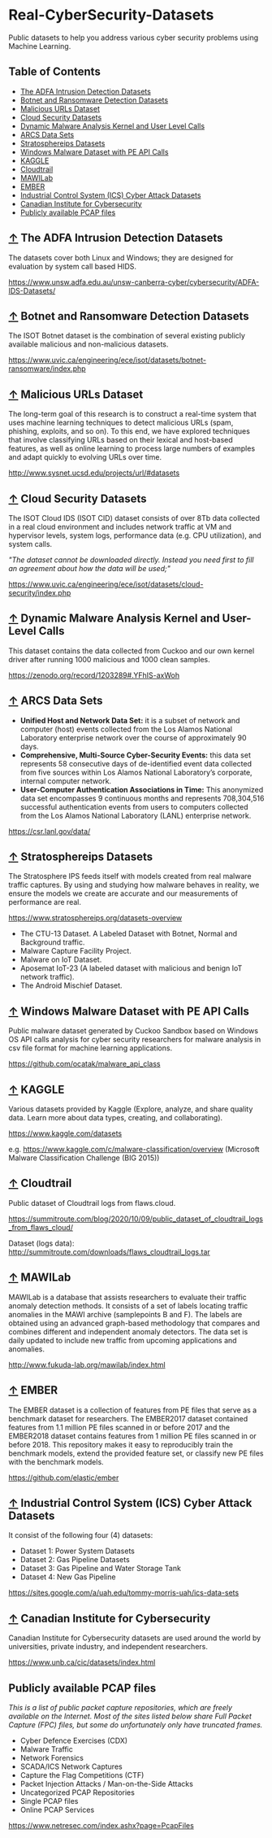 # Real-CyberSecurity-Datasets
Public datasets to help you address various cyber security problems using Machine Learning.

## Table of Contents

 - [The ADFA Intrusion Detection Datasets](#-The-ADFA-Intrusion-Detection-Datasets)
 - [Botnet and Ransomware Detection Datasets](#-Botnet-and-Ransomware-Detection-Datasets)
 - [Malicious URLs Dataset](#-Malicious-URLs-Dataset)
 - [Cloud Security Datasets](#-Cloud-Security-Datasets)
 - [Dynamic Malware Analysis Kernel and User Level Calls](#-Dynamic-Malware-Analysis-Kernel-and-User-Level-Calls)
 - [ARCS Data Sets](#-ARCS-Data-Sets)
 - [Stratosphereips Datasets](#-Stratosphereips-Datasets)
 - [Windows Malware Dataset with PE API Calls](#-Windows-Malware-Dataset-with-PE-API-Calls)
 - [KAGGLE](#-KAGGLE)
 - [Cloudtrail](#-Cloudtrail)
 - [MAWILab](#-MAWILab)
 - [EMBER](#-EMBER)
 - [Industrial Control System (ICS) Cyber Attack Datasets](#-Industrial-Control-System-(ICS)-Cyber-Attack-Datasets)
 - [Canadian Institute for Cybersecurity](#-Canadian-Institute-for-Cybersecurity)
 - [Publicly available PCAP files](#-Publicly-available-PCAP-files)

## [↑](#table-of-contents) The ADFA Intrusion Detection Datasets

The datasets cover both Linux and Windows; they are designed for evaluation by system call based HIDS.

https://www.unsw.adfa.edu.au/unsw-canberra-cyber/cybersecurity/ADFA-IDS-Datasets/

## [↑](#table-of-contents) Botnet and Ransomware Detection Datasets

The ISOT Botnet dataset is the combination of several existing publicly available malicious and non-malicious datasets.

https://www.uvic.ca/engineering/ece/isot/datasets/botnet-ransomware/index.php

## [↑](#table-of-contents) Malicious URLs Dataset

The long-term goal of this research is to construct a real-time system that uses machine learning techniques to detect malicious URLs (spam, phishing, exploits, and so on). To this end, we have explored techniques that involve classifying URLs based on their lexical and host-based features, as well as online learning to process large numbers of examples and adapt quickly to evolving URLs over time.

http://www.sysnet.ucsd.edu/projects/url/#datasets

## [↑](#table-of-contents) Cloud Security Datasets

The ISOT Cloud IDS (ISOT CID) dataset consists of over 8Tb data collected in a real cloud environment and includes network traffic at VM and hypervisor levels, system logs, performance data (e.g. CPU utilization), and system calls.

_"The dataset cannot be downloaded directly. Instead you need first to fill an agreement about how the data will be used;"_

https://www.uvic.ca/engineering/ece/isot/datasets/cloud-security/index.php

## [↑](#table-of-contents) Dynamic Malware Analysis Kernel and User-Level Calls

This dataset contains the data collected from Cuckoo and our own kernel driver after running 1000 malicious and 1000 clean samples. 

https://zenodo.org/record/1203289#.YFhIS-axWoh

## [↑](#table-of-contents) ARCS Data Sets

* **Unified Host and Network Data Set:** it is a subset of network and computer (host) events collected from the Los Alamos National Laboratory enterprise network over the course of approximately 90 days.
* **Comprehensive, Multi-Source Cyber-Security Events:** this data set represents 58 consecutive days of de-identified event data collected from five sources within Los Alamos National Laboratory’s corporate, internal computer network.
* **User-Computer Authentication Associations in Time:** This anonymized data set encompasses 9 continuous months and represents 708,304,516 successful authentication events from users to computers collected from the Los Alamos National Laboratory (LANL) enterprise network.

https://csr.lanl.gov/data/

## [↑](#table-of-contents) Stratosphereips Datasets

The Stratosphere IPS feeds itself with models created from real malware traffic captures. By using and studying how malware behaves in reality, we ensure the models we create are accurate and our measurements of performance are real.

https://www.stratosphereips.org/datasets-overview

* The CTU-13 Dataset. A Labeled Dataset with Botnet, Normal and Background traffic.
* Malware Capture Facility Project.
* Malware on IoT Dataset.
* Aposemat IoT-23 (A labeled dataset with malicious and benign IoT network traffic).
* The Android Mischief Dataset.

## [↑](#table-of-contents) Windows Malware Dataset with PE API Calls

Public malware dataset generated by Cuckoo Sandbox based on Windows OS API calls analysis for cyber security researchers for malware analysis in csv file format for machine learning applications.

https://github.com/ocatak/malware_api_class

## [↑](#table-of-contents) KAGGLE

Various datasets provided by Kaggle (Explore, analyze, and share quality data. Learn more about data types, creating, and collaborating).

https://www.kaggle.com/datasets

e.g. https://www.kaggle.com/c/malware-classification/overview (Microsoft Malware Classification Challenge (BIG 2015))

## [↑](#table-of-contents) Cloudtrail

Public dataset of Cloudtrail logs from flaws.cloud.

https://summitroute.com/blog/2020/10/09/public_dataset_of_cloudtrail_logs_from_flaws_cloud/

Dataset (logs data): http://summitroute.com/downloads/flaws_cloudtrail_logs.tar

## [↑](#table-of-contents) MAWILab

MAWILab is a database that assists researchers to evaluate their traffic anomaly detection methods. It consists of a set of labels locating traffic anomalies in the MAWI archive (samplepoints B and F). The labels are obtained using an advanced graph-based methodology that compares and combines different and independent anomaly detectors. The data set is daily updated to include new traffic from upcoming applications and anomalies. 

http://www.fukuda-lab.org/mawilab/index.html

## [↑](#table-of-contents) EMBER

The EMBER dataset is a collection of features from PE files that serve as a benchmark dataset for researchers. The EMBER2017 dataset contained features from 1.1 million PE files scanned in or before 2017 and the EMBER2018 dataset contains features from 1 million PE files scanned in or before 2018. This repository makes it easy to reproducibly train the benchmark models, extend the provided feature set, or classify new PE files with the benchmark models.

https://github.com/elastic/ember

## [↑](#table-of-contents) Industrial Control System (ICS) Cyber Attack Datasets 

It consist of the following four (4) datasets:

* Dataset 1: Power System Datasets
* Dataset 2: Gas Pipeline Datasets
* Dataset 3: Gas Pipeline and Water Storage Tank
* Dataset 4: New Gas Pipeline

https://sites.google.com/a/uah.edu/tommy-morris-uah/ics-data-sets

## [↑](#table-of-contents) Canadian Institute for Cybersecurity

Canadian Institute for Cybersecurity datasets are used around the world by universities, private industry, and independent researchers.

https://www.unb.ca/cic/datasets/index.html

## Publicly available PCAP files

_This is a list of public packet capture repositories, which are freely available on the Internet. Most of the sites listed below share Full Packet Capture (FPC) files, but some do unfortunately only have truncated frames._

* Cyber Defence Exercises (CDX)
* Malware Traffic
* Network Forensics
* SCADA/ICS Network Captures
* Capture the Flag Competitions (CTF)
* Packet Injection Attacks / Man-on-the-Side Attacks
* Uncategorized PCAP Repositories
* Single PCAP files
* Online PCAP Services

https://www.netresec.com/index.ashx?page=PcapFiles
